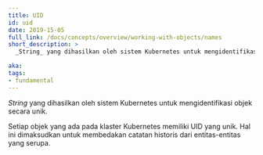 ```yaml
---
title: UID
id: uid
date: 2019-15-05
full_link: /docs/concepts/overview/working-with-objects/names
short_description: >
  _String_ yang dihasilkan oleh sistem Kubernetes untuk mengidentifikasi objek secara unik.

aka:
tags:
- fundamental
---
```

_String_ yang dihasilkan oleh sistem Kubernetes untuk mengidentifikasi objek secara unik.

<!--more-->

Setiap objek yang ada pada klaster Kubernetes memiliki UID yang unik. Hal ini dimaksudkan untuk membedakan catatan historis dari entitas-entitas yang serupa.
